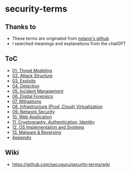 # security-terms
## Thanks to
- These terms are originated from [nolang's github](https://github.com/gracenolan/Notes/blob/master/interview-study-notes-for-security-engineering.md#learning-tips)
- I searched meanings and explanations from the chatGPT

## ToC
- [01. Threat Modeling](./01_Threat_Modeling/README.md)
- [02. Attack Structure](./02_Attack_Structure/README.md)
- [03. Exploits](./03_Exploits/README.md)
- [04. Detection](./04_Detection/README.md)
- [05. Incident Management](./05_Incident_Management/README.md)
- [06. Digital Forensics](./06_Digital_Forensics/README.md)
- [07. Mitigations](./07_Mitigations/README.md)
- [08. Infrastructure (Prod, Cloud) Virtualization](./08_Infrastructure_Virtualization/README.md)
- [09. Network Security](./09_Network_Security/README.md)
- [10. Web Application](./10_Web_Application/README.md)
- [11. Cryptography, Authentication, Identity](./11_Cryptography_Authentication_Identity/README.md)
- [12. OS Implementation and Systems](./12_OS_Implementation_and_Systems/README.md)
- [13. Malware & Reversing](./13_Malware_Reversing/README.md)
- [Appendix](./Appendix.md)  

## Wiki
- https://github.com/secuguru/security-terms/wiki
